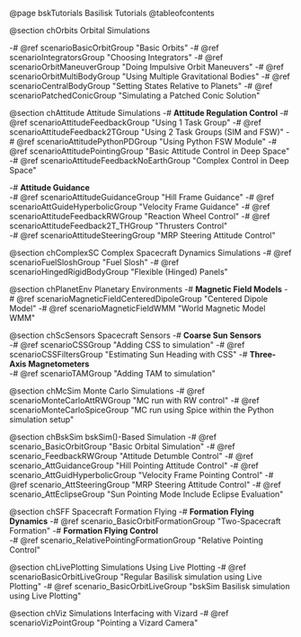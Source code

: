 


@page bskTutorials Basilisk Tutorials
@tableofcontents



@section chOrbits Orbital Simulations

-# @ref scenarioBasicOrbitGroup        "Basic Orbits"
-# @ref scenarioIntegratorsGroup       "Choosing Integrators"
-# @ref scenarioOrbitManeuverGroup     "Doing Impulsive Orbit Maneuvers"
-# @ref scenarioOrbitMultiBodyGroup    "Using Multiple Gravitational Bodies"
-# @ref scenarioCentralBodyGroup       "Setting States Relative to Planets"
-# @ref scenarioPatchedConicGroup      "Simulating a Patched Conic Solution"


@section chAttitude Attitude Simulations
-# <b>Attitude Regulation Control</b>
    -# @ref scenarioAttitudeFeedbackGroup      "Using 1 Task Group"
    -# @ref scenarioAttitudeFeedback2TGroup    "Using 2 Task Groups (SIM and FSW)"
    -# @ref scenarioAttitudePythonPDGroup      "Using Python FSW Module"
    -# @ref scenarioAttitudePointingGroup      "Basic Attitude Control in Deep Space"
    -# @ref scenarioAttitudeFeedbackNoEarthGroup  "Complex Control in Deep Space"

-# <b>Attitude Guidance</b><br>
    -# @ref scenarioAttitudeGuidanceGroup      "Hill Frame Guidance"
    -# @ref scenarioAttGuideHyperbolicGroup    "Velocity Frame Guidance"
-# @ref scenarioAttitudeFeedbackRWGroup      "Reaction Wheel Control"
-# @ref scenarioAttitudeFeedback2T_THGroup   "Thrusters Control"<br>
-# @ref scenarioAttitudeSteeringGroup        "MRP Steering Attitude Control"



@section chComplexSC Complex Spacecraft Dynamics Simulations
-# @ref scenarioFuelSloshGroup                 "Fuel Slosh"
-# @ref scenarioHingedRigidBodyGroup           "Flexible (Hinged) Panels"


@section chPlanetEnv Planetary Environments
-# <b> Magnetic Field Models</b>
    -# @ref scenarioMagneticFieldCenteredDipoleGroup   "Centered Dipole Model"
    -# @ref scenarioMagneticFieldWMM                   "World Magnetic Model WMM"

@section chScSensors Spacecraft Sensors
-# <b>Coarse Sun Sensors</b><br>
    -# @ref scenarioCSSGroup                  "Adding CSS to simulation"
    -# @ref scenarioCSSFiltersGroup           "Estimating Sun Heading with CSS"
-# <b>Three-Axis Magnetometers</b><br>
    -# @ref scenarioTAMGroup                  "Adding TAM to simulation"

@section chMcSim Monte Carlo Simulations
-# @ref scenarioMonteCarloAttRWGroup                   "MC run with RW control"
-# @ref scenarioMonteCarloSpiceGroup                   "MC run using Spice within the Python simulation setup"


@section chBskSim bskSim()-Based Simulation
-# @ref scenario_BasicOrbitGroup                       "Basic Orbital Simulation"
-# @ref scenario_FeedbackRWGroup                       "Attitude Detumble Control"
-# @ref scenario_AttGuidanceGroup                      "Hill Pointing Attitude Control"
-# @ref scenario_AttGuidHyperbolicGroup                "Velocity Frame Pointing Control"
-# @ref scenario_AttSteeringGroup                      "MRP Steering Attitude Control"
-# @ref scenario_AttEclipseGroup                       "Sun Pointing Mode Include Eclipse Evaluation"


@section chSFF Spacecraft Formation Flying
-# <b>Formation Flying Dynamics</b>
    -# @ref scenario_BasicOrbitFormationGroup          "Two-Spacecraft Formation"
-# <b>Formation Flying Control</b><br>
    -# @ref scenario_RelativePointingFormationGroup   "Relative Pointing Control"

@section chLivePlotting Simulations Using Live Plotting
-# @ref scenarioBasicOrbitLiveGroup                 "Regular Basilisk simulation using Live Plotting"
-# @ref scenario_BasicOrbitLiveGroup                 "bskSim Basilisk simulation using Live Plotting"

@section chViz Simulations Interfacing with Vizard
-# @ref scenarioVizPointGroup                      "Pointing a Vizard Camera"

